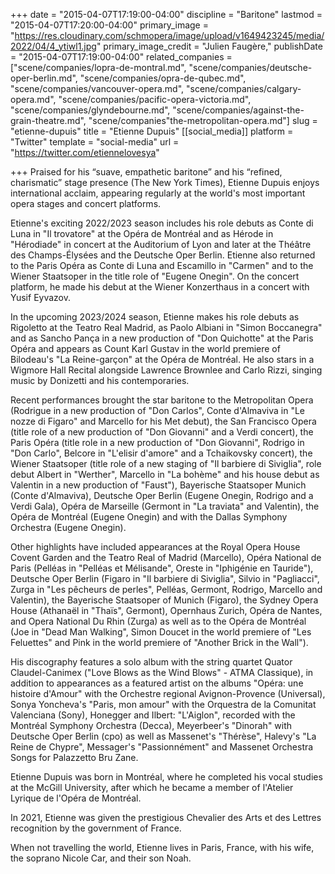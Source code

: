 +++
date = "2015-04-07T17:19:00-04:00"
discipline = "Baritone"
lastmod = "2015-04-07T17:20:00-04:00"
primary_image = "https://res.cloudinary.com/schmopera/image/upload/v1649423245/media/2022/04/4_ytiwl1.jpg"
primary_image_credit = "Julien Faugère,"
publishDate = "2015-04-07T17:19:00-04:00"
related_companies = ["scene/companies/lopra-de-montral.md", "scene/companies/deutsche-oper-berlin.md", "scene/companies/opra-de-qubec.md", "scene/companies/vancouver-opera.md", "scene/companies/calgary-opera.md", "scene/companies/pacific-opera-victoria.md", "scene/companies/glyndebourne.md", "scene/companies/against-the-grain-theatre.md", "scene/companies"the-metropolitan-opera.md"]
slug = "etienne-dupuis"
title = "Etienne Dupuis"
[[social_media]]
platform = "Twitter"
template = "social-media"
url = "https://twitter.com/etiennelovesya"

+++
Praised for his “suave, empathetic baritone” and his “refined, charismatic” stage presence (The New York Times), Etienne Dupuis enjoys international acclaim, appearing regularly at the world's most important opera stages and concert platforms.

Etienne's exciting 2022/2023 season includes his role debuts as Conte di Luna in "Il trovatore" at the Opéra de Montréal and as Hérode in "Hérodiade" in concert at the Auditorium of Lyon and later at the Théâtre des Champs-Élysées and the Deutsche Oper Berlin. Etienne also returned to the Paris Opéra as Conte di Luna and Escamillo in "Carmen" and to the Wiener Staatsoper in the title role of "Eugene Onegin". On the concert platform, he made his debut at the Wiener Konzerthaus in a concert with Yusif Eyvazov.

In the upcoming 2023/2024 season, Etienne makes his role debuts as Rigoletto at the Teatro Real Madrid, as Paolo Albiani in "Simon Boccanegra" and as Sancho Pança in a new production of "Don Quichotte" at the Paris Opéra and appears as Count Karl Gustav in the world premiere of Bilodeau's "La Reine-garçon" at the Opéra de Montréal. He also stars in a Wigmore Hall Recital alongside Lawrence Brownlee and Carlo Rizzi, singing music by Donizetti and his contemporaries.

Recent performances brought the star baritone to the Metropolitan Opera (Rodrigue in a new production of "Don Carlos", Conte d'Almaviva in "Le nozze di Figaro" and Marcello for his Met debut), the San Francisco Opera (title role of a new production of "Don Giovanni" and a Verdi concert), the Paris Opéra (title role in a new production of "Don Giovanni", Rodrigo in "Don Carlo", Belcore in "L'elisir d'amore" and a Tchaikovsky concert), the Wiener Staatsoper (title role of a new staging of "Il barbiere di Siviglia", role debut Albert in "Werther", Marcello in "La bohème" and his house debut as Valentin in a new production of "Faust"), Bayerische Staatsoper Munich (Conte d'Almaviva), Deutsche Oper Berlin (Eugene Onegin, Rodrigo and a Verdi Gala), Opéra de Marseille (Germont in "La traviata" and Valentin), the Opéra de Montréal (Eugene Onegin) and with the Dallas Symphony Orchestra (Eugene Onegin).

Other highlights have included appearances at the Royal Opera House Covent Garden and the Teatro Real of Madrid (Marcello), Opéra National de Paris (Pelléas in "Pelléas et Mélisande", Oreste in "Iphigénie en Tauride"), Deutsche Oper Berlin (Figaro in "Il barbiere di Siviglia", Silvio in "Pagliacci", Zurga in "Les pêcheurs de perles", Pelléas, Germont, Rodrigo, Marcello and Valentin), the Bayerische Staatsoper of Munich (Figaro), the Sydney Opera House (Athanaël in "Thaïs", Germont), Opernhaus Zurich, Opéra de Nantes, and Opera National Du Rhin (Zurga) as well as to the Opéra de Montréal (Joe in "Dead Man Walking", Simon Doucet in the world premiere of "Les Feluettes" and Pink in the world premiere of "Another Brick in the Wall").

His discography features a solo album with the string quartet Quator Claudel-Canimex ("Love Blows as the Wind Blows" - ATMA Classique), in addition to appearances as a featured artist on the albums "Opéra: une histoire d'Amour" with the Orchestre regional Avignon-Provence (Universal),  Sonya Yoncheva's "Paris, mon amour" with the Orquestra de la Comunitat Valenciana (Sony), Honegger and Ilbert: "L'Aiglon", recorded with the Montréal Symphony Orchestra (Decca), Meyerbeer's "Dinorah" with Deutsche Oper Berlin (cpo) as well as Massenet's "Thérèse", Halevy's "La Reine de Chypre", Messager's "Passionnément" and Massenet Orchestra Songs for Palazzetto Bru Zane.

Etienne Dupuis was born in Montréal, where he completed his vocal studies at the McGill University, after which he became a member of l'Atelier Lyrique de l'Opéra de Montréal.

In 2021, Etienne was given the prestigious Chevalier des Arts et des Lettres recognition by the government of France. 

When not travelling the world, Etienne lives in Paris, France, with his wife, the soprano Nicole Car, and their son Noah.